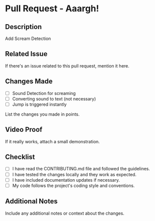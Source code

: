 # Pull Request - Aaargh!

## Description

Add Scream Detection

## Related Issue

If there's an issue related to this pull request, mention it here.

## Changes Made

- [ ] Sound Detection for screaming
- [ ] Converting sound to text (not necessary)
- [ ] Jump is triggered instantly

List the changes you made in points.

## Video Proof

If it really works, attach a small demonstration.

## Checklist

- [ ] I have read the CONTRIBUTING.md file and followed the guidelines.
- [ ] I have tested the changes locally and they work as expected.
- [ ] I have included documentation updates if necessary.
- [ ] My code follows the project's coding style and conventions.

## Additional Notes

Include any additional notes or context about the changes.
